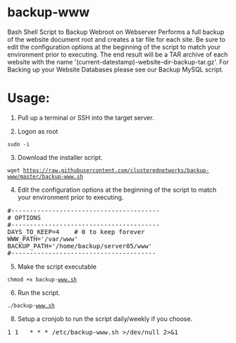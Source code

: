 # backup-www
Bash Shell Script to Backup Webroot on Webserver
Performs a full backup of the website document root and creates a tar file for each site. 
Be sure to edit the configuration options at the beginning of the script to match your environment prior to executing.
The end result will be a TAR archive of each website with the name '(current-datestamp)-website-dir-backup-tar.gz'. 
For Backing up your Website Databases please see our Backup MySQL script.

# Usage:

1. Pull up a terminal or SSH into the target server.

2. Logon as root

<code>sudo -i</code>

3. Download the installer script.

<code>wget https://raw.githubusercontent.com/clusterednetworks/backup-www/master/backup-www.sh</code>

4. Edit the configuration options at the beginning of the script to match your environment prior to executing.
<pre>
#----------------------------------------
# OPTIONS
#----------------------------------------
DAYS_TO_KEEP=4    # 0 to keep forever
WWW_PATH='/var/www'
BACKUP_PATH='/home/backup/server05/www'
#---------------------------------------
</pre>

5. Make the script executable

<code>chmod +x backup-www.sh</code>

6. Run the script.

<code>./backup-www.sh</code>

8. Setup a cronjob to run the script daily/weekly if you choose.
<pre>
1 1   * * * /etc/backup-www.sh >/dev/null 2>&1
</pre>
